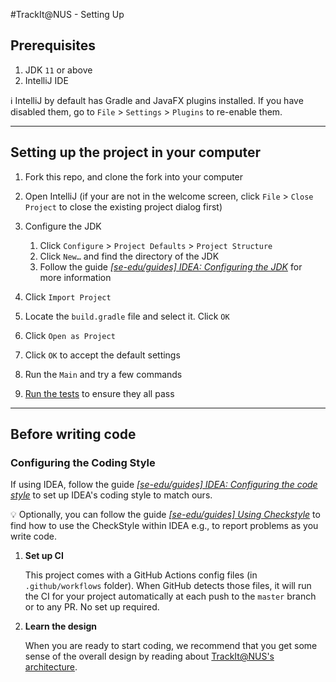 #TrackIt@NUS - Setting Up

## Prerequisites

1. JDK `11` or above
2. IntelliJ IDE

:information_source: IntelliJ by default has Gradle and JavaFX plugins installed. If you have disabled them, go to
 `File` > `Settings` > `Plugins` to re-enable them.

--------------------------------------------------------------------------------------------------------------------

## Setting up the project in your computer

1. Fork this repo, and clone the fork into your computer

2. Open IntelliJ (if your are not in the welcome screen, click `File` > `Close Project` to close the existing project
 dialog first)
 
3. Configure the JDK
   1. Click `Configure` > `Project Defaults` > `Project Structure`
   2. Click `New…​` and find the directory of the JDK
   3. Follow the guide [_[se-edu/guides] IDEA: Configuring the JDK_](https://se-education.org/guides/tutorials/intellijJdk.html) 
   for more information
    
4. Click `Import Project`

5. Locate the `build.gradle` file and select it. Click `OK`

6. Click `Open as Project`

7. Click `OK` to accept the default settings

8. Run the `Main` and try a few commands

9. [Run the tests](Testing.md) to ensure they all pass

--------------------------------------------------------------------------------------------------------------------

## Before writing code

### Configuring the Coding Style

If using IDEA, follow the guide [_[se-edu/guides] IDEA: Configuring the code style_](https://se-education.org/guides/tutorials/checkstyle.html) to set up IDEA's coding style to match ours.

:bulb: Optionally, you can follow the guide [_[se-edu/guides] Using Checkstyle_](https://se-education.org/guides/tutorials/checkstyle.html) to find how to use the CheckStyle within IDEA e.g., to report problems as you write code.

1. **Set up CI**

   This project comes with a GitHub Actions config files (in `.github/workflows` folder). When GitHub detects those files, it will run the CI for your project automatically at each push to the `master` branch or to any PR. No set up required.

1. **Learn the design**

   When you are ready to start coding, we recommend that you get some sense of the overall design by reading about
    [TrackIt@NUS's architecture](DeveloperGuide.md#architecture).

